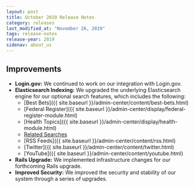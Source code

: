 ```yaml
---
layout: post
title: October 2019 Release Notes
category: releases
last_modified_at: "November 26, 2019"
tags: release-notes
release-year: 2019
sidenav: about_us
---
```


## Improvements

* **Login.gov:** We continued to work on our integration with Login.gov.
* **Elasticsearch Indexing:** We upgraded the underlying Elasticsearch engine for our optional search features, which includes the following:
  * [Best Bets]({{ site.baseurl }}/admin-center/content/best-bets.html)
  * [Federal Register]({{ site.baseurl }}/admin-center/display/federal-register-module.html)
  * [Health Topics]({{ site.baseurl }}/admin-center/display/health-module.html)
  * [Related Searches]()
  * [RSS Feeds]({{ site.baseurl }}/admin-center/content/rss.html)
  * [Twitter]({{ site.baseurl }}/admin-center/content/twitter.html)
  * [YouTube]({{ site.baseurl }}/admin-center/content/youtube.html)
* **Rails Upgrade:** We implemented infrastructure changes for our forthcoming Rails upgrade.
* **Improved Security:** We improved the security and stability of our system through a series of upgrades.
